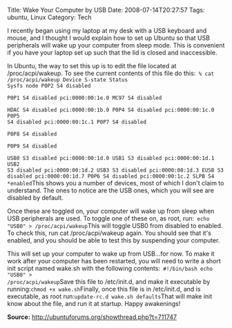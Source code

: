 Title: Wake Your Computer by USB
Date: 2008-07-14T20:27:57
Tags: ubuntu, Linux
Category: Tech

I recently began using my laptop at my desk with a USB keyboard and mouse, and I thought I would explain how to set up Ubuntu so that USB peripherals will wake up your computer from sleep mode. This is convenient if you have your laptop set up such that the lid is closed and inaccessible.

In Ubuntu, the way to set this up is to edit the file located at /proc/acpi/wakeup. To see the current contents of this file do this:<code lang="bash">
% cat /proc/acpi/wakeup
Device	S-state	  Status   Sysfs node
P0P2	  S4	 disabled  
P0P1	  S4	 disabled  pci:0000:00:1e.0
MC97	  S4	 disabled  
HDAC	  S4	 disabled  pci:0000:00:1b.0
P0P4	  S4	 disabled  pci:0000:00:1c.0
P0P5	  S4	 disabled  pci:0000:00:1c.1
P0P7	  S4	 disabled  
P0P8	  S4	 disabled  
P0P9	  S4	 disabled  
USB0	  S3	 disabled  pci:0000:00:1d.0
USB1	  S3	 disabled  pci:0000:00:1d.1
USB2	  S3	 disabled  pci:0000:00:1d.2
USB3	  S3	 disabled  pci:0000:00:1d.3
EUSB	  S3	 disabled  pci:0000:00:1d.7
P0P6	  S4	 disabled  pci:0000:00:1c.2
SLPB	  S4	*enabled</code>This shows you a number of devices, most of which I don't claim to understand. The ones to notice are the USB ones, which you will see are disabled by default.

Once these are toggled on, your computer will wake up from sleep when USB peripherals are used. To toggle one of these on, as root, run:<code lang="bash">
echo "USB0" > /proc/acpi/wakeup</code>This will toggle USB0 from disabled to enabled. To check this, run cat /proc/acpi/wakeup again. You should see that it's enabled, and you should be able to test this by suspending your computer.

This will set up your computer to wake up from USB...for now. To make it work after your computer has been restarted, you will need to write a short init script named wake.sh with the following contents:<code lang="bash">
#!/bin/bash
echo "USB0" > /proc/acpi/wakeup</code>Save this file to /etc/init.d, and make it executable by running:<code lang="bash">chmod +x wake.sh</code>Finally, once this file is in /etc/init.d, and is executable, as root run:<code lang="bash">update-rc.d wake.sh defaults</code>That will make init know about the file, and run it at startup. Happy awakenings!

<strong>Source:</strong> <a href="http://ubuntuforums.org/showthread.php?t=711747" target="_blank">http://ubuntuforums.org/showthread.php?t=711747</a>

